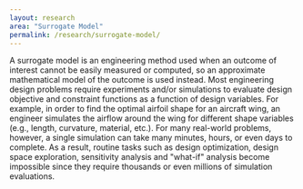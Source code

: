 ```yaml
---
layout: research
area: "Surrogate Model"
permalink: /research/surrogate-model/
---
```


A surrogate model is an engineering method used when an outcome of interest cannot be easily measured or computed, so an approximate mathematical model of the outcome is used instead. Most engineering design problems require experiments and/or simulations to evaluate design objective and constraint functions as a function of design variables. For example, in order to find the optimal airfoil shape for an aircraft wing, an engineer simulates the airflow around the wing for different shape variables (e.g., length, curvature, material, etc.). For many real-world problems, however, a single simulation can take many minutes, hours, or even days to complete. As a result, routine tasks such as design optimization, design space exploration, sensitivity analysis and "what-if" analysis become impossible since they require thousands or even millions of simulation evaluations.
